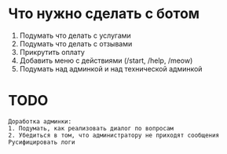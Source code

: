 # Что нужно сделать с ботом

1. Подумать что делать с услугами
2. Подумать что делать с отзывами
3. Прикрутить оплату
4. Добавить меню с действиями (/start, /help, /meow)
5. Подумать над админкой и над технической админкой

# TODO

    Доработка админки:
    1. Подумать, как реализовать диалог по вопросам
    2. Убедиться в том, что администратору не приходят сообщения
    Русифицировать логи
